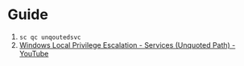 
# Guide

1. `sc qc unqoutedsvc`
2. [Windows Local Privilege Escalation - Services (Unquoted Path) - YouTube](https://www.youtube.com/watch?v=b5Tbgl_Nd-g&list=PLjG9EfEtwbvIrGFTx4XctK8IxkUJkAEqP&index=5)